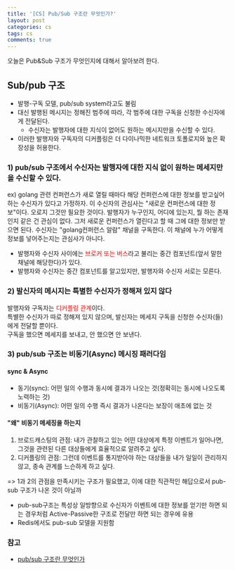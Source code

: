 ```yaml
---
title: '[CS] Pub/Sub 구조란 무엇인가?'
layout: post
categories: cs
tags: cs
comments: true
---
```


오늘은 Pub&Sub 구조가 무엇인지에 대해서 알아보려 한다.

## Sub/pub 구조  
- 발행-구독 모델, pub/sub system라고도 불림
- 대신 발행된 메시지는 정해진 범주에 따라, 각 범주에 대한 구독을 신청한 수신자에게 전달된다.
   - 수신자는 발행자에 대한 지식이 없어도 원하는 메시지만을 수신할 수 있다.
- 이러한 발행자와 구독자의 디커플링은 더 다이나믹한 네트워크 토폴로지와 높은 확장성을 허용한다.

### 1) pub/sub 구조에서 수신자는 발행자에 대한 지식 없이 원하는 메세지만을 수신할 수 있다.
ex) golang 관련 컨퍼런스가 새로 열릴 때마다 해당 컨퍼런스에 대한 정보를 받고싶어하는 수신자가 있다고 가정하자. 이 수신자의 관심사는 "새로운 컨퍼런스에 대한 정보"이다. 오로지 그것만 필요한 것이다. 발행자가 누구인지, 어디에 있는지, 뭘 하는 존재인지 같은 건 관심이 없다. 그저 새로운 컨퍼런스가 열린다고 할 때 그에 대한 정보만 받으면 된다. 수신자는 "golang컨퍼런스 알람" 채널을 구독한다. 이 채널에 누가 어떻게 정보를 넣어주는지는 관심사가 아니다.
- 발행자와 수신자 사이에는 <span style="color:red">브로커 또는 버스</span>라고 불리는 중간 컴포넌트(앞서 말한 채널에 해당한다)가 있다.
- 발행자와 수신자는 중간 컴포넌트를 알고있지만, 발행자와 수신자 서로는 모른다.

### 2) 발신자의 메시지는 특별한 수신자가 정해져 있지 않다
발행자와 구독자는 <span style="color:red">디커플링 관계</span>이다.  
특별한 수신자가 따로 정해져 있지 않으며, 발신자는 메세지 구독을 신청한 수신자(들)에게 전달할 뿐이다.  
구독을 했으면 메세지를 보내고, 안 했으면 안 보낸다.

### 3) pub/sub 구조는 비동기(Async) 메시징 패러다임
#### sync & Async
- 동기(sync): 어떤 일의 수행과 동시에 결과가 나오는 것(정확히는 동시에 나오도록 노력하는 것)
- 비동기(Async): 어떤 일의 수행 즉시 결과가 나온다는 보장이 애초에 없는 것

#### "왜" 비동기 메세징을 하는지
1. 브로드캐스팅의 관점: 내가 관찰하고 있는 어떤 대상에게 특정 이벤트가 일어나면, 그것을 관련된 다른 대상들에게 효율적으로 알려주고 싶다.
2. 디커플링의 관점: 그런데 이벤트를 통지받아야 하는 대상들을 내가 일일이 관리하지 않고, 종속 관계를 느슨하게 하고 싶다.  

=> 1과 2의 관점을 만족시키는 구조가 필요했고, 이에 대한 직관적인 해답으로서 pub-sub 구조가 나온 것이 아닐까

- pub-sub구조는 특성상 일방향으로 수신자가 이벤트에 대한 정보를 얻기만 하면 되는 경우처럼 Active-Passive한 구조로 전달만 하면 되는 경우에 유용
- Redis에서도 pub-sub 모델을 지원함

### 참고
- [pub/sub 구조란 무엇인가](https://2kindsofcs.tistory.com/m/6)